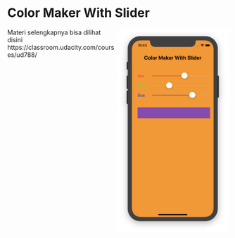# Color Maker With Slider
<img src="https://github.com/omrobbie/ios-color-maker-slider/blob/master/srceenshot/preview.png" width="256" align="right" />
Materi selengkapnya bisa dilihat disini https://classroom.udacity.com/courses/ud788/
